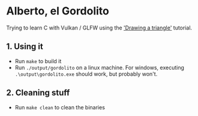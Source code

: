 # Alberto, el Gordolito
Trying to learn C with Vulkan / GLFW using the ['Drawing a triangle'](https://vulkan-tutorial.com/Drawing_a_triangle/Setup/Base_code) tutorial.

## 1. Using it

- Run `make` to build it
- Run `./output/gordolito` on a linux machine. For windows, executing `.\output\gordolito.exe` should work, but probably won't.

## 2. Cleaning stuff

- Run `make clean` to clean the binaries
